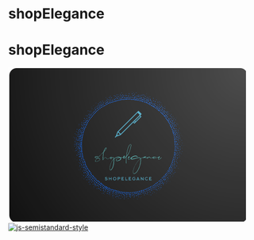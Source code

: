 # shopElegance
# shopElegance
![shopElegance Logo](shopElegance.png)
[![js-semistandard-style](https://raw.githubusercontent.com/standard/semistandard/master/badge.svg)](https://github.com/standard/semistandard)